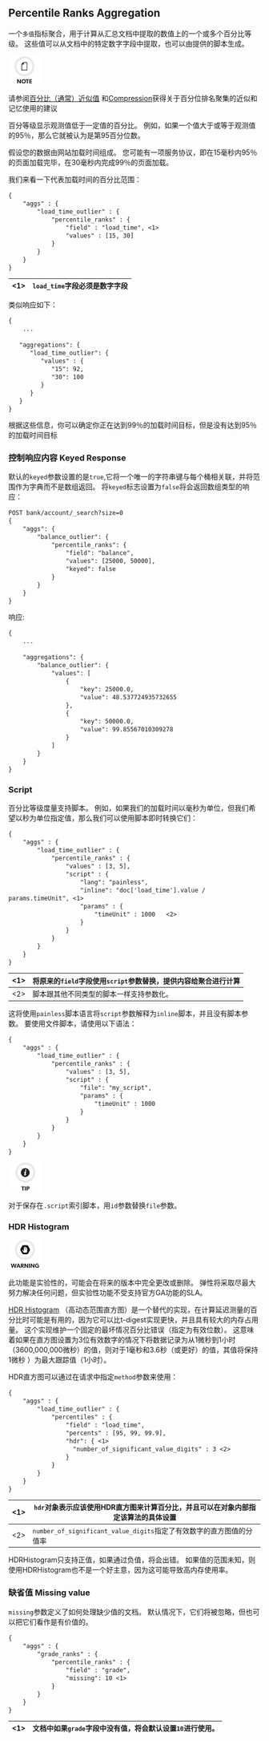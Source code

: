 ## Percentile Ranks Aggregation
一个`多值`指标聚合，用于计算从汇总文档中提取的数值上的一个或多个百分比等级。 这些值可以从文档中的特定数字字段中提取，也可以由提供的脚本生成。

![Note](/images/icons/note.png)

请参阅[百分比（通常）近似值](search-aggregations-metrics-percentile-aggregation.html#search-aggregations-metrics-percentile-aggregation-approximation) 和[Compression](search-aggregations-metrics-percentile-aggregation.html#search-aggregations-metrics-percentile-aggregation-compression)获得关于百分位排名聚集的近似和记忆使用的建议

百分等级显示观测值低于一定值的百分比。 例如，如果一个值大于或等于观测值的95％，那么它就被认为是第95百分位数。

假设您的数据由网站加载时间组成。 您可能有一项服务协议，即在15毫秒内95％的页面加载完毕，在30毫秒内完成99％的页面加载。

我们来看一下代表加载时间的百分比范围：
    
    
    {
        "aggs" : {
            "load_time_outlier" : {
                "percentile_ranks" : {
                    "field" : "load_time", <1>
                    "values" : [15, 30]
                }
            }
        }
    }

<1>| `load_time`字段必须是数字字段    
---|---  
  
类似响应如下：    
    
    {
        ...
    
       "aggregations": {
          "load_time_outlier": {
             "values" : {
                "15": 92,
                "30": 100
             }
          }
       }
    }

根据这些信息，你可以确定你正在达到99％的加载时间目标，但是没有达到95％的加载时间目标

### 控制响应内容 Keyed Response

默认的`keyed`参数设置的是`true`,它将一个唯一的字符串键与每个桶相关联，并将范围作为字典而不是数组返回。 将`keyed`标志设置为`false`将会返回数组类型的响应：

    
    
    POST bank/account/_search?size=0
    {
        "aggs": {
            "balance_outlier": {
                "percentile_ranks": {
                    "field": "balance",
                    "values": [25000, 50000],
                    "keyed": false
                }
            }
        }
    }

响应:
    
    
    {
        ...
    
        "aggregations": {
            "balance_outlier": {
                "values": [
                    {
                        "key": 25000.0,
                        "value": 48.537724935732655
                    },
                    {
                        "key": 50000.0,
                        "value": 99.85567010309278
                    }
                ]
            }
        }
    }

### Script

百分比等级度量支持脚本。 例如，如果我们的加载时间以毫秒为单位，但我们希望以秒为单位指定值，那么我们可以使用脚本即时转换它们：
    
    
    {
        "aggs" : {
            "load_time_outlier" : {
                "percentile_ranks" : {
                    "values" : [3, 5],
                    "script" : {
                        "lang": "painless",
                        "inline": "doc['load_time'].value / params.timeUnit", <1>
                        "params" : {
                            "timeUnit" : 1000   <2>
                        }
                    }
                }
            }
        }
    }

<1>| 将原来的`field`字段使用`script`参数替换，提供内容给聚合进行计算
---|---    
<2>| 脚本跟其他不同类型的脚本一样支持参数化。
  
这将使用`painless`脚本语言将`script`参数解释为`inline`脚本，并且没有脚本参数。 要使用文件脚本，请使用以下语法：
    
    {
        "aggs" : {
            "load_time_outlier" : {
                "percentile_ranks" : {
                    "values" : [3, 5],
                    "script" : {
                        "file": "my_script",
                        "params" : {
                            "timeUnit" : 1000
                        }
                    }
                }
            }
        }
    }

![Tip](/images/icons/tip.png)

对于保存在`.script`索引脚本，用`id`参数替换`file`参数。

### HDR Histogram

![Warning](/images/icons/warning.png)

此功能是实验性的，可能会在将来的版本中完全更改或删除。 弹性将采取尽最大努力解决任何问题，但实验性功能不受支持官方GA功能的SLA。

[HDR Histogram](https://github.com/HdrHistogram/HdrHistogram) （高动态范围直方图）是一个替代的实现，在计算延迟测量的百分比时可能是有用的，因为它可以比t-digest实现更快，并且具有较大的内存占用量。 这个实现维护一个固定的最坏情况百分比错误（指定为有效位数）。 这意味着如果在直方图设置为3位有效数字的情况下将数据记录为从1微秒到1小时（3600,000,000微秒）的值，则对于1毫秒和3.6秒（或更好）的值，其值将保持1微秒 ）为最大跟踪值（1小时）。
                                                              
HDR直方图可以通过在请求中指定`method`参数来使用：

    {
        "aggs" : {
            "load_time_outlier" : {
                "percentiles" : {
                    "field" : "load_time",
                    "percents" : [95, 99, 99.9],
                    "hdr": { <1>
                      "number_of_significant_value_digits" : 3 <2>
                    }
                }
            }
        }
    }
<1>| `hdr`对象表示应该使用HDR直方图来计算百分比，并且可以在对象内部指定该算法的具体设置    
---|---    
<2>| `number_of_significant_value_digits`指定了有效数字的直方图值的分值率 
  
HDRHistogram只支持正值，如果通过负值，将会出错。 如果值的范围未知，则使用HDRHistogram也不是一个好主意，因为这可能导致高内存使用率。

### 缺省值 Missing value

`missing`参数定义了如何处理缺少值的文档。 默认情况下，它们将被忽略，但也可以把它们看作是有价值的。
    
    
    {
        "aggs" : {
            "grade_ranks" : {
                "percentile_ranks" : {
                    "field" : "grade",
                    "missing": 10 <1>
                }
            }
        }
    }

<1>| 文档中如果`grade`字段中没有值，将会默认设置`10`进行使用。
---|---
